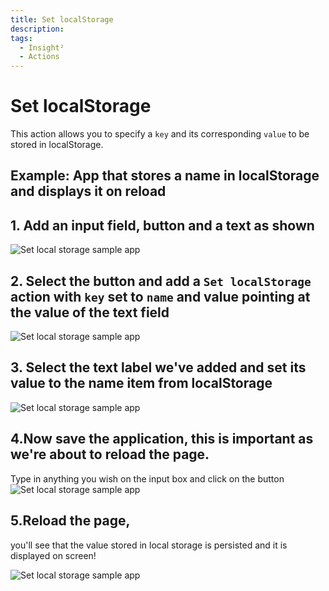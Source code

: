 ```yaml
---
title: Set localStorage
description: 
tags:
  - Insight²
  - Actions
---
```


# Set localStorage

This action allows you to specify a `key` and its corresponding `value` to be stored in localStorage.

## Example: App that stores a name in localStorage and displays it on reload

## 1. Add an input field, button and a text as shown

![Set local storage sample app](/_images/insight2/sample-app-1.png)


## 2. Select the button and add a `Set localStorage` action with `key` set to `name` and value pointing at the value of the text field

![Set local storage sample app](/_images/insight2/sample-app-2.png)


## 3. Select the text label we've added and set its value to the name item from localStorage


![Set local storage sample app](/_images/insight2/sample-app-3.png)


## 4.Now save the application, this is important as we're about to reload the page.

Type in anything you wish on the input box and click on the button
![Set local storage sample app](/_images/insight2/sample-app-4.png)


## 5.Reload the page, 

you'll see that the value stored in local storage is persisted and it is displayed on screen!

![Set local storage sample app](/_images/insight2/sample-app-5.png)
